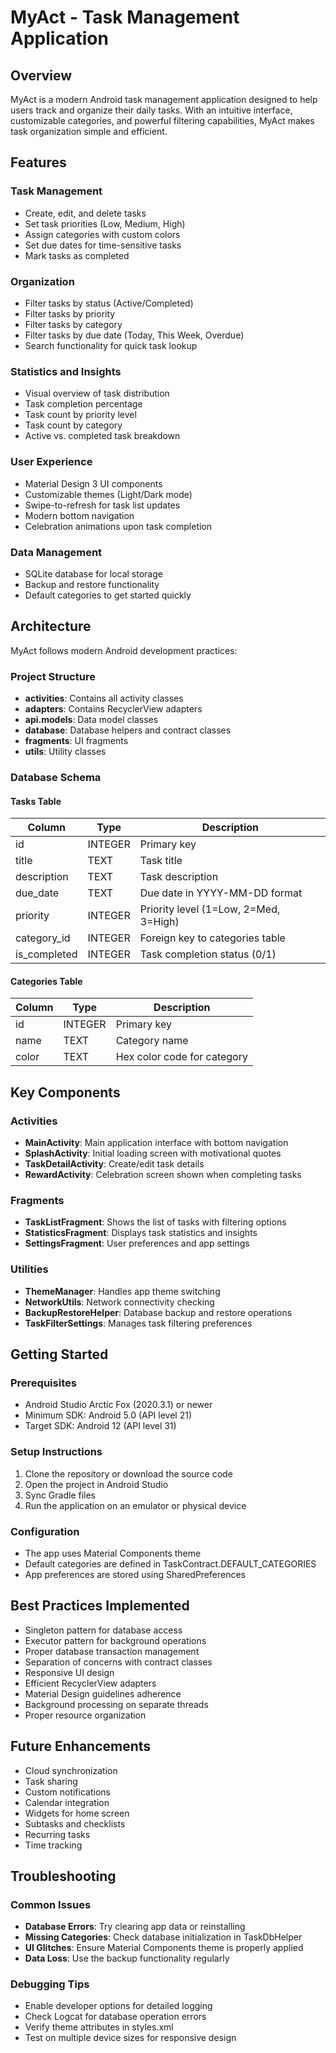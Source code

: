 # MyAct - Task Management Application
## Overview

MyAct is a modern Android task management application designed to help users track and organize their daily tasks. With an intuitive interface, customizable categories, and powerful filtering capabilities, MyAct makes task organization simple and efficient.

## Features

### Task Management
- Create, edit, and delete tasks
- Set task priorities (Low, Medium, High)
- Assign categories with custom colors
- Set due dates for time-sensitive tasks
- Mark tasks as completed

### Organization
- Filter tasks by status (Active/Completed)
- Filter tasks by priority
- Filter tasks by category
- Filter tasks by due date (Today, This Week, Overdue)
- Search functionality for quick task lookup

### Statistics and Insights
- Visual overview of task distribution
- Task completion percentage
- Task count by priority level
- Task count by category
- Active vs. completed task breakdown

### User Experience
- Material Design 3 UI components
- Customizable themes (Light/Dark mode)
- Swipe-to-refresh for task list updates
- Modern bottom navigation
- Celebration animations upon task completion

### Data Management
- SQLite database for local storage
- Backup and restore functionality
- Default categories to get started quickly

## Architecture

MyAct follows modern Android development practices:

### Project Structure
- **activities**: Contains all activity classes
- **adapters**: Contains RecyclerView adapters
- **api.models**: Data model classes
- **database**: Database helpers and contract classes
- **fragments**: UI fragments
- **utils**: Utility classes

### Database Schema

#### Tasks Table
| Column         | Type    | Description                            |
|----------------|---------|----------------------------------------|
| id             | INTEGER | Primary key                            |
| title          | TEXT    | Task title                             |
| description    | TEXT    | Task description                       |
| due_date       | TEXT    | Due date in YYYY-MM-DD format          |
| priority       | INTEGER | Priority level (1=Low, 2=Med, 3=High)  |
| category_id    | INTEGER | Foreign key to categories table        |
| is_completed   | INTEGER | Task completion status (0/1)           |

#### Categories Table
| Column  | Type    | Description                   |
|---------|---------|-------------------------------|
| id      | INTEGER | Primary key                   |
| name    | TEXT    | Category name                 |
| color   | TEXT    | Hex color code for category   |

## Key Components

### Activities
- **MainActivity**: Main application interface with bottom navigation
- **SplashActivity**: Initial loading screen with motivational quotes
- **TaskDetailActivity**: Create/edit task details
- **RewardActivity**: Celebration screen shown when completing tasks

### Fragments
- **TaskListFragment**: Shows the list of tasks with filtering options
- **StatisticsFragment**: Displays task statistics and insights
- **SettingsFragment**: User preferences and app settings

### Utilities
- **ThemeManager**: Handles app theme switching
- **NetworkUtils**: Network connectivity checking
- **BackupRestoreHelper**: Database backup and restore operations
- **TaskFilterSettings**: Manages task filtering preferences

## Getting Started

### Prerequisites
- Android Studio Arctic Fox (2020.3.1) or newer
- Minimum SDK: Android 5.0 (API level 21)
- Target SDK: Android 12 (API level 31)

### Setup Instructions
1. Clone the repository or download the source code
2. Open the project in Android Studio
3. Sync Gradle files
4. Run the application on an emulator or physical device

### Configuration
- The app uses Material Components theme
- Default categories are defined in TaskContract.DEFAULT_CATEGORIES
- App preferences are stored using SharedPreferences

## Best Practices Implemented

- Singleton pattern for database access
- Executor pattern for background operations
- Proper database transaction management
- Separation of concerns with contract classes
- Responsive UI design
- Efficient RecyclerView adapters
- Material Design guidelines adherence
- Background processing on separate threads
- Proper resource organization

## Future Enhancements
- Cloud synchronization
- Task sharing
- Custom notifications
- Calendar integration
- Widgets for home screen
- Subtasks and checklists
- Recurring tasks
- Time tracking

## Troubleshooting

### Common Issues
- **Database Errors**: Try clearing app data or reinstalling
- **Missing Categories**: Check database initialization in TaskDbHelper
- **UI Glitches**: Ensure Material Components theme is properly applied
- **Data Loss**: Use the backup functionality regularly

### Debugging Tips
- Enable developer options for detailed logging
- Check Logcat for database operation errors
- Verify theme attributes in styles.xml
- Test on multiple device sizes for responsive design

